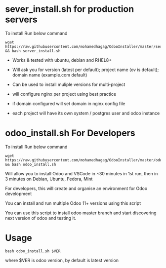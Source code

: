 # sever_install.sh for production servers
To install Run below command
```
wget https://raw.githubusercontent.com/mohamedhagag/OdooInstaller/master/server_install.sh && bash server_install.sh
```

- Works & tested with ubuntu, debian and RHEL8+

- Will ask you for version (latest per default); project name (ov is default); domain name (example.com default)

- Can be used to install muliple versions for multi-project

- will configure nginx per project using best practice

- if domain configured will set domain in nginx config file

- each project will have its own system / postgres user and odoo instance


# odoo_install.sh For Developers
To install Run below command
```
wget https://raw.githubusercontent.com/mohamedhagag/OdooInstaller/master/odoo_install.sh && bash odoo_install.sh
```

Will allow you to install Odoo and VSCode in ~30 minutes in 1st run, then in 3 minutes on Debian, Ubuntu, Fedora, Mint

For developers, this will create and organise an environment for Odoo development

You can install and run multiple Odoo 11+ versions using this script

You can use this script to install odoo master branch and start discovering next version of odoo and testing it.

# Usage

`bash odoo_install.sh $VER`

where $VER is odoo version, by default is latest version

